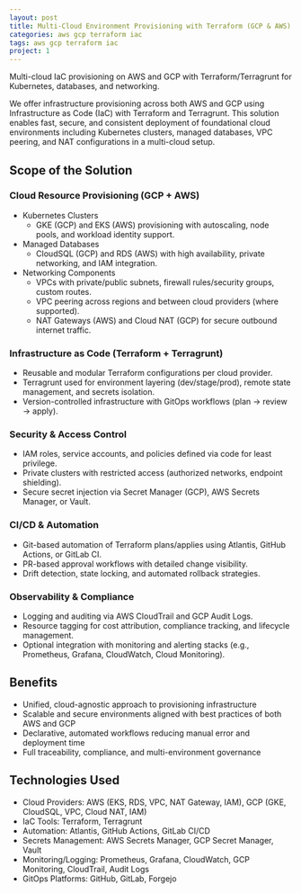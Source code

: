 ```yaml
---
layout: post
title: Multi-Cloud Environment Provisioning with Terraform (GCP & AWS)
categories: aws gcp terraform iac
tags: aws gcp terraform iac
project: 1
---
```


Multi-cloud IaC provisioning on AWS and GCP with Terraform/Terragrunt for Kubernetes, databases, and networking.

<!--more-->

We offer infrastructure provisioning across both AWS and GCP using Infrastructure as Code (IaC) with Terraform and Terragrunt. This solution enables fast, secure, and consistent deployment of foundational cloud environments including Kubernetes clusters, managed databases, VPC peering, and NAT configurations in a multi-cloud setup.

## Scope of the Solution

### Cloud Resource Provisioning (GCP + AWS)

- Kubernetes Clusters  
  - GKE (GCP) and EKS (AWS) provisioning with autoscaling, node pools, and workload identity support.  
- Managed Databases
  - CloudSQL (GCP) and RDS (AWS) with high availability, private networking, and IAM integration.  
- Networking Components 
  - VPCs with private/public subnets, firewall rules/security groups, custom routes.  
  - VPC peering across regions and between cloud providers (where supported).  
  - NAT Gateways (AWS) and Cloud NAT (GCP) for secure outbound internet traffic.

### Infrastructure as Code (Terraform + Terragrunt)

- Reusable and modular Terraform configurations per cloud provider.  
- Terragrunt used for environment layering (dev/stage/prod), remote state management, and secrets isolation.  
- Version-controlled infrastructure with GitOps workflows (plan → review → apply).

### Security & Access Control

- IAM roles, service accounts, and policies defined via code for least privilege.  
- Private clusters with restricted access (authorized networks, endpoint shielding).  
- Secure secret injection via Secret Manager (GCP), AWS Secrets Manager, or Vault.

### CI/CD & Automation

- Git-based automation of Terraform plans/applies using Atlantis, GitHub Actions, or GitLab CI.  
- PR-based approval workflows with detailed change visibility.  
- Drift detection, state locking, and automated rollback strategies.

### Observability & Compliance

- Logging and auditing via AWS CloudTrail and GCP Audit Logs.  
- Resource tagging for cost attribution, compliance tracking, and lifecycle management.  
- Optional integration with monitoring and alerting stacks (e.g., Prometheus, Grafana, CloudWatch, Cloud Monitoring).

## Benefits

- Unified, cloud-agnostic approach to provisioning infrastructure  
- Scalable and secure environments aligned with best practices of both AWS and GCP  
- Declarative, automated workflows reducing manual error and deployment time  
- Full traceability, compliance, and multi-environment governance

## Technologies Used

- Cloud Providers: AWS (EKS, RDS, VPC, NAT Gateway, IAM), GCP (GKE, CloudSQL, VPC, Cloud NAT, IAM)  
- IaC Tools: Terraform, Terragrunt  
- Automation: Atlantis, GitHub Actions, GitLab CI/CD  
- Secrets Management: AWS Secrets Manager, GCP Secret Manager, Vault  
- Monitoring/Logging: Prometheus, Grafana, CloudWatch, GCP Monitoring, CloudTrail, Audit Logs  
- GitOps Platforms: GitHub, GitLab, Forgejo

